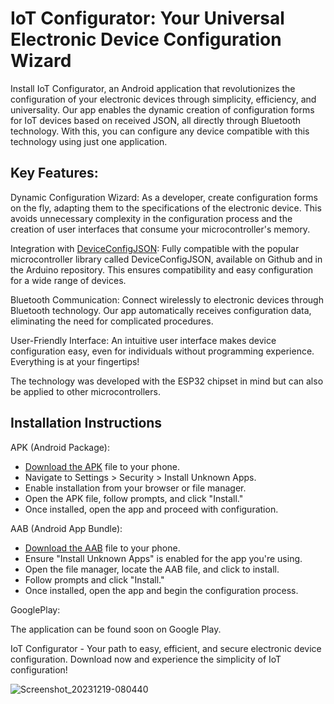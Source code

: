 # IoT Configurator: Your Universal Electronic Device Configuration Wizard

Install IoT Configurator, an Android application that revolutionizes the configuration of your electronic devices through simplicity, efficiency, and universality. Our app enables the dynamic creation of configuration forms for IoT devices based on received JSON, all directly through Bluetooth technology. With this, you can configure any device compatible with this technology using just one application.

## Key Features:

Dynamic Configuration Wizard: As a developer, create configuration forms on the fly, adapting them to the specifications of the electronic device. This avoids unnecessary complexity in the configuration process and the creation of user interfaces that consume your microcontroller's memory.

Integration with [DeviceConfigJSON](https://github.com/marcin-filipiak/DeviceConfigJSON): Fully compatible with the popular microcontroller library called DeviceConfigJSON, available on Github and in the Arduino repository. This ensures compatibility and easy configuration for a wide range of devices.

Bluetooth Communication: Connect wirelessly to electronic devices through Bluetooth technology. Our app automatically receives configuration data, eliminating the need for complicated procedures.

User-Friendly Interface: An intuitive user interface makes device configuration easy, even for individuals without programming experience. Everything is at your fingertips!

The technology was developed with the ESP32 chipset in mind but can also be applied to other microcontrollers.

## Installation Instructions

APK (Android Package):

* [Download the APK](https://github.com/marcin-filipiak/IoT_Configurator/tree/main/compiled_apks/apk) file to your phone.
* Navigate to Settings > Security > Install Unknown Apps.
* Enable installation from your browser or file manager.
* Open the APK file, follow prompts, and click "Install."
* Once installed, open the app and proceed with configuration.

AAB (Android App Bundle):

* [Download the AAB](https://github.com/marcin-filipiak/IoT_Configurator/tree/main/compiled_apks/aab) file to your phone.
* Ensure "Install Unknown Apps" is enabled for the app you're using.
* Open the file manager, locate the AAB file, and click to install.
* Follow prompts and click "Install."
* Once installed, open the app and begin the configuration process.

GooglePlay:

The application can be found soon on Google Play.



IoT Configurator - Your path to easy, efficient, and secure electronic device configuration. Download now and experience the simplicity of IoT configuration!

![Screenshot_20231219-080440](https://github.com/marcin-filipiak/IoT_Configurator/assets/50583432/38a3f974-1489-4426-8f50-51250b853844)

